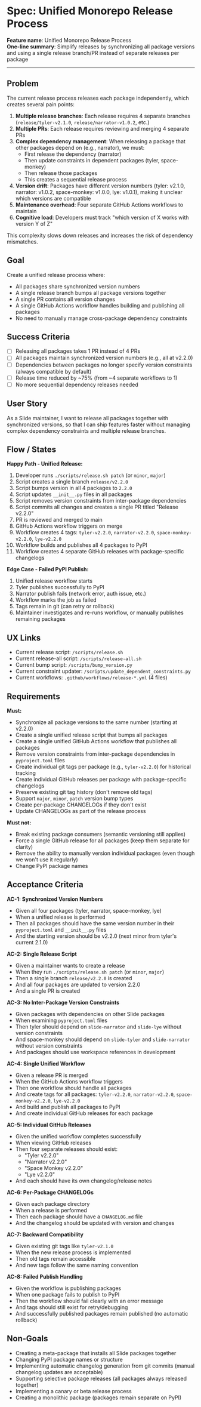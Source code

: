 # Spec: Unified Monorepo Release Process

**Feature name**: Unified Monorepo Release Process  
**One-line summary**: Simplify releases by synchronizing all package versions and using a single release branch/PR instead of separate releases per package  

---

## Problem

The current release process releases each package independently, which creates several pain points:

1. **Multiple release branches**: Each release requires 4 separate branches (`release/tyler-v2.1.0`, `release/narrator-v1.0.2`, etc.)
2. **Multiple PRs**: Each release requires reviewing and merging 4 separate PRs
3. **Complex dependency management**: When releasing a package that other packages depend on (e.g., narrator), we must:
   - First release the dependency (narrator)
   - Then update constraints in dependent packages (tyler, space-monkey)
   - Then release those packages
   - This creates a sequential release process
4. **Version drift**: Packages have different version numbers (tyler: v2.1.0, narrator: v1.0.2, space-monkey: v1.0.0, lye: v1.0.1), making it unclear which versions are compatible
5. **Maintenance overhead**: Four separate GitHub Actions workflows to maintain
6. **Cognitive load**: Developers must track "which version of X works with version Y of Z"

This complexity slows down releases and increases the risk of dependency mismatches.

## Goal

Create a unified release process where:
- All packages share synchronized version numbers
- A single release branch bumps all package versions together
- A single PR contains all version changes
- A single GitHub Actions workflow handles building and publishing all packages
- No need to manually manage cross-package dependency constraints

## Success Criteria

- [ ] Releasing all packages takes 1 PR instead of 4 PRs
- [ ] All packages maintain synchronized version numbers (e.g., all at v2.2.0)
- [ ] Dependencies between packages no longer specify version constraints (always compatible by default)
- [ ] Release time reduced by ~75% (from ~4 separate workflows to 1)
- [ ] No more sequential dependency releases needed

## User Story

As a Slide maintainer, I want to release all packages together with synchronized versions, so that I can ship features faster without managing complex dependency constraints and multiple release branches.

## Flow / States

**Happy Path - Unified Release:**
1. Developer runs `./scripts/release.sh patch` (or `minor`, `major`)
2. Script creates a single branch `release/v2.2.0`
3. Script bumps version in all 4 packages to `2.2.0`
4. Script updates `__init__.py` files in all packages
5. Script removes version constraints from inter-package dependencies
6. Script commits all changes and creates a single PR titled "Release v2.2.0"
7. PR is reviewed and merged to main
8. GitHub Actions workflow triggers on merge
9. Workflow creates 4 tags: `tyler-v2.2.0`, `narrator-v2.2.0`, `space-monkey-v2.2.0`, `lye-v2.2.0`
10. Workflow builds and publishes all 4 packages to PyPI
11. Workflow creates 4 separate GitHub releases with package-specific changelogs

**Edge Case - Failed PyPI Publish:**
1. Unified release workflow starts
2. Tyler publishes successfully to PyPI
3. Narrator publish fails (network error, auth issue, etc.)
4. Workflow marks the job as failed
5. Tags remain in git (can retry or rollback)
6. Maintainer investigates and re-runs workflow, or manually publishes remaining packages

## UX Links

- Current release script: `/scripts/release.sh`
- Current release-all script: `/scripts/release-all.sh`
- Current bump script: `/scripts/bump_version.py`
- Current constraint updater: `/scripts/update_dependent_constraints.py`
- Current workflows: `.github/workflows/release-*.yml` (4 files)

## Requirements

**Must:**
- Synchronize all package versions to the same number (starting at v2.2.0)
- Create a single unified release script that bumps all packages
- Create a single unified GitHub Actions workflow that publishes all packages
- Remove version constraints from inter-package dependencies in `pyproject.toml` files
- Create individual git tags per package (e.g., `tyler-v2.2.0`) for historical tracking
- Create individual GitHub releases per package with package-specific changelogs
- Preserve existing git tag history (don't remove old tags)
- Support `major`, `minor`, `patch` version bump types
- Create per-package CHANGELOGs if they don't exist
- Update CHANGELOGs as part of the release process

**Must not:**
- Break existing package consumers (semantic versioning still applies)
- Force a single GitHub release for all packages (keep them separate for clarity)
- Remove the ability to manually version individual packages (even though we won't use it regularly)
- Change PyPI package names

## Acceptance Criteria

**AC-1: Synchronized Version Numbers**
- Given all four packages (tyler, narrator, space-monkey, lye)
- When a unified release is performed
- Then all packages should have the same version number in their `pyproject.toml` and `__init__.py` files
- And the starting version should be v2.2.0 (next minor from tyler's current 2.1.0)

**AC-2: Single Release Script**
- Given a maintainer wants to create a release
- When they run `./scripts/release.sh patch` (or `minor`, `major`)
- Then a single branch `release/v2.2.0` is created
- And all four packages are updated to version 2.2.0
- And a single PR is created

**AC-3: No Inter-Package Version Constraints**
- Given packages with dependencies on other Slide packages
- When examining `pyproject.toml` files
- Then tyler should depend on `slide-narrator` and `slide-lye` without version constraints
- And space-monkey should depend on `slide-tyler` and `slide-narrator` without version constraints
- And packages should use workspace references in development

**AC-4: Single Unified Workflow**
- Given a release PR is merged
- When the GitHub Actions workflow triggers
- Then one workflow should handle all packages
- And create tags for all packages: `tyler-v2.2.0`, `narrator-v2.2.0`, `space-monkey-v2.2.0`, `lye-v2.2.0`
- And build and publish all packages to PyPI
- And create individual GitHub releases for each package

**AC-5: Individual GitHub Releases**
- Given the unified workflow completes successfully
- When viewing GitHub releases
- Then four separate releases should exist:
  - "Tyler v2.2.0"
  - "Narrator v2.2.0"
  - "Space Monkey v2.2.0"
  - "Lye v2.2.0"
- And each should have its own changelog/release notes

**AC-6: Per-Package CHANGELOGs**
- Given each package directory
- When a release is performed
- Then each package should have a `CHANGELOG.md` file
- And the changelog should be updated with version and changes

**AC-7: Backward Compatibility**
- Given existing git tags like `tyler-v2.1.0`
- When the new release process is implemented
- Then old tags remain accessible
- And new tags follow the same naming convention

**AC-8: Failed Publish Handling**
- Given the workflow is publishing packages
- When one package fails to publish to PyPI
- Then the workflow should fail clearly with an error message
- And tags should still exist for retry/debugging
- And successfully published packages remain published (no automatic rollback)

## Non-Goals

- Creating a meta-package that installs all Slide packages together
- Changing PyPI package names or structure
- Implementing automatic changelog generation from git commits (manual changelog updates are acceptable)
- Supporting selective package releases (all packages always released together)
- Implementing a canary or beta release process
- Creating a monolithic package (packages remain separate on PyPI)

